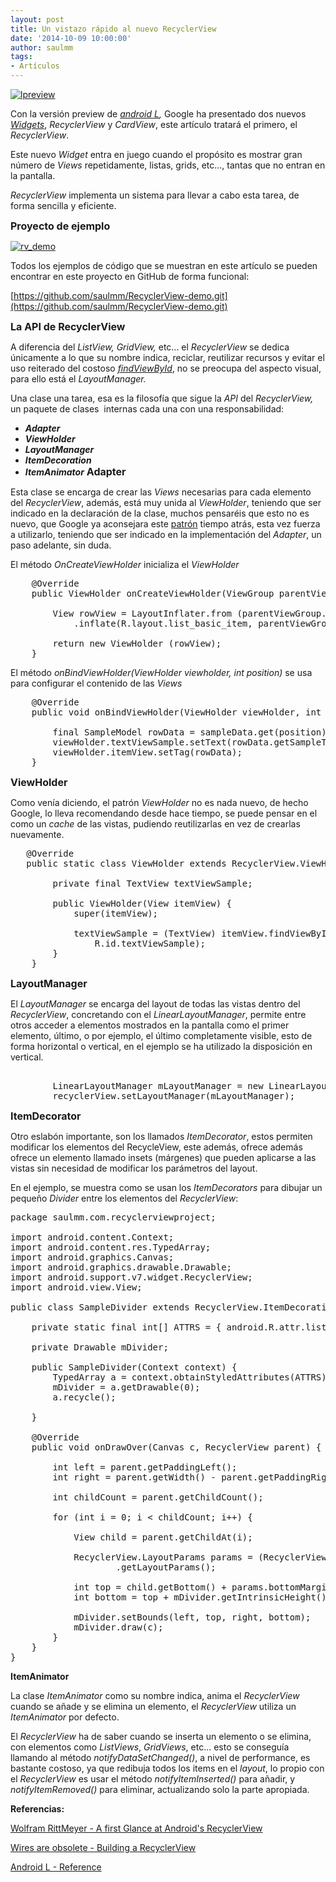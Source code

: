 ```yaml
---
layout: post
title: Un vistazo rápido al nuevo RecyclerView
date: '2014-10-09 10:00:00'
author: saulmm
tags:
- Artículos
---
```


[![lpreview](http://androcode.es/wp-content/uploads/2015/02/lpreview_smlprn.jpg)](http://androcode.es/wp-content/uploads/2015/02/lpreview_smlprn.jpg)

Con la versión preview de _[android L](http://developer.android.com/preview/index.html "android L"),_ Google ha presentado dos nuevos [_Widgets_](https://developer.android.com/preview/material/ui-widgets.html), _RecyclerView_ y _CardView_, este artículo tratará el primero, el _RecyclerView_.

Este nuevo _Widget_ entra en juego cuando el propósito es mostrar gran número de _Views_ repetidamente, listas, grids, etc..., tantas que no entran en la pantalla.

_RecyclerView_ implementa un sistema para llevar a cabo esta tarea, de forma sencilla y eficiente.

<!--more-->

**<span style="font-size: medium">Proyecto de ejemplo</span>**

[![rv_demo](http://androcode.es/wp-content/uploads/2015/02/rv_demo_b2udsp.gif)](http://androcode.es/wp-content/uploads/2015/02/rv_demo_b2udsp.gif)

Todos los ejemplos de código que se muestran en este artículo se pueden encontrar en este proyecto en GitHub de forma funcional:

[https://github.com/saulmm/RecyclerView-demo.git](https://github.com/saulmm/RecyclerView-demo.git)

<!--more-->

**<span style="font-size: medium">La API de RecyclerView</span>**

A diferencia del _ListView,_ _GridView,_ etc... el _RecyclerView_ se dedica únicamente a lo que su nombre indica, reciclar, reutilizar recursos y evitar el uso reiterado del costoso [_findViewById_](http://developer.android.com/reference/android/app/Activity.html#findViewById(int)), no se preocupa del aspecto visual, para ello está el _LayoutManager._

Una clase una tarea, esa es la filosofía que sigue la _API_ del _RecyclerView,_ un paquete de clases  internas cada una con una responsabilidad:

*   **_Adapter_**
*   _**ViewHolder**_
*   _**LayoutManager**_
*   _**ItemDecoration**_
*   **_ItemAnimator_**
**<span style="font-size: medium">Adapter</span>**

Esta clase se encarga de crear las _Views_ necesarias para cada elemento del _RecyclerView_, además, está muy unida al _ViewHolder_, teniendo que ser indicado en la declaración de la clase, muchos pensaréis que esto no es nuevo, que Google ya aconsejara este [patrón](http://developer.android.com/training/improving-layouts/smooth-scrolling.html "patrón") tiempo atrás, esta vez fuerza a utilizarlo, teniendo que ser indicado en la implementación del _Adapter_, un paso adelante, sin duda.

El método _OnCreateViewHolder_ inicializa el _ViewHolder_
<pre class="brush: java; gutter: true; first-line: 17">    @Override
    public ViewHolder onCreateViewHolder(ViewGroup parentViewGroup, int i) {

        View rowView = LayoutInflater.from (parentViewGroup.getContext())
            .inflate(R.layout.list_basic_item, parentViewGroup, false);

        return new ViewHolder (rowView);
    }</pre>
El método _onBindViewHolder(ViewHolder viewholder, int position)_ se usa para configurar el contenido de las _Views_
<pre class="brush: java; gutter: true; first-line: 25">    @Override
    public void onBindViewHolder(ViewHolder viewHolder, int position) {

        final SampleModel rowData = sampleData.get(position);
        viewHolder.textViewSample.setText(rowData.getSampleText());
        viewHolder.itemView.setTag(rowData);
    }</pre>
<span style="font-size: medium">**ViewHolder**</span>

Como venía diciendo, el patrón _ViewHolder_ no es nada nuevo, de hecho Google, lo lleva recomendando desde hace tiempo, se puede pensar en el como un _cache_ de las vistas, pudiendo reutilizarlas en vez de crearlas nuevamente.
<pre class="brush: java; gutter: true; first-line: 39">
   @Override
   public static class ViewHolder extends RecyclerView.ViewHolder {

        private final TextView textViewSample;

        public ViewHolder(View itemView) {
            super(itemView);

            textViewSample = (TextView) itemView.findViewById(
                R.id.textViewSample);
        }
    }</pre>
<span style="font-size: medium">**LayoutManager**</span>

El _LayoutManager_ se encarga del layout de todas las vistas dentro del _RecyclerView_, concretando con el _LinearLayoutManager_, permite entre otros acceder a elementos mostrados en la pantalla como el primer elemento, último, o por ejemplo, el último completamente visible, esto de forma horizontal o vertical, en el ejemplo se ha utilizado la disposición en vertical.
<pre class="brush: java; gutter: true; first-line: 19">

        LinearLayoutManager mLayoutManager = new LinearLayoutManager(this);
        recyclerView.setLayoutManager(mLayoutManager);</pre>
<span style="font-size: medium">**ItemDecorator**</span>

Otro eslabón importante, son los llamados _ItemDecorator_, estos permiten modificar los elementos del RecycleView, este además, ofrece además ofrece un elemento llamado insets (márgenes) que pueden aplicarse a las vistas sin necesidad de modificar los parámetros del layout.

En el ejemplo, se muestra como se usan los _ItemDecorators_ para dibujar un pequeño _Divider_ entre los elementos del _RecyclerView_:
<pre class="brush: java; gutter: true; first-line: 19">
package saulmm.com.recyclerviewproject;

import android.content.Context;
import android.content.res.TypedArray;
import android.graphics.Canvas;
import android.graphics.drawable.Drawable;
import android.support.v7.widget.RecyclerView;
import android.view.View;

public class SampleDivider extends RecyclerView.ItemDecoration {

    private static final int[] ATTRS = { android.R.attr.listDivider };

    private Drawable mDivider;

    public SampleDivider(Context context) {
        TypedArray a = context.obtainStyledAttributes(ATTRS);
        mDivider = a.getDrawable(0);
        a.recycle();

    }

    @Override
    public void onDrawOver(Canvas c, RecyclerView parent) {

        int left = parent.getPaddingLeft();
        int right = parent.getWidth() - parent.getPaddingRight();

        int childCount = parent.getChildCount();

        for (int i = 0; i &lt; childCount; i++) {

            View child = parent.getChildAt(i);

            RecyclerView.LayoutParams params = (RecyclerView.LayoutParams) child
                    .getLayoutParams();

            int top = child.getBottom() + params.bottomMargin;
            int bottom = top + mDivider.getIntrinsicHeight();

            mDivider.setBounds(left, top, right, bottom);
            mDivider.draw(c);
        }
    }
}</pre>
**ItemAnimator**

La clase _ItemAnimator_ como su nombre indica, anima el _RecyclerView_ cuando se añade y se elimina un elemento, el _RecyclerView_ utiliza un _ItemAnimator_ por defecto.

El _RecyclerView_ ha de saber cuando se inserta un elemento o se elimina, con elementos como _ListViews_, _GridViews_, etc... esto se conseguía llamando al método _notifyDataSetChanged()_, a nivel de performance, es bastante costoso, ya que redibuja todos los items en el _layout_, lo propio con el _RecyclerView_ es usar el método _notifyItemInserted()_ para añadir, y _notifyItemRemoved()_ para eliminar, actualizando solo la parte apropiada.

**Referencias:**

[Wolfram RittMeyer - A first Glance at Android's RecyclerView](http://www.grokkingandroid.com/first-glance-androids-recyclerview/)

[Wires are obsolete - Building a RecyclerView](http://wiresareobsolete.com/2014/09/recyclerview-layoutmanager-2/)

[Android L - Reference](http://developer.android.com/preview/reference.html)
